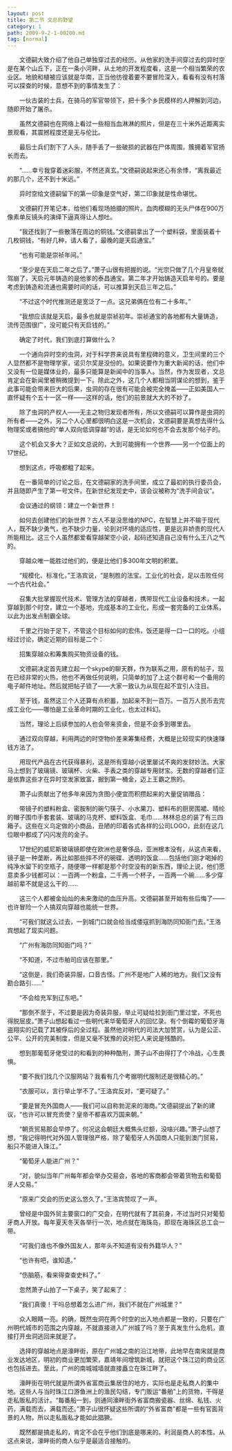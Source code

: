 ```yaml
---
layout: post
title: 第二节 文总的野望
category: 1
path: 2009-9-2-1-00200.md
tag: [normal]
---
```


　　文德嗣大致介绍了他自己单独穿过去的经历。从他家的洗手间穿过去的异时空是在某个山丘下，正在一条小河畔，从土地的开发程度看，这是一个相当繁荣的农业区。地貌和植被应该就是华南，正当他彷徨着要不要冒险深入，看看有没有村落可以探查的时候，意想不到的事情发生了：

　　一伙古装的士兵，在骑马的军官带领下，把十多个乡民模样的人押解到河边，随即开始了屠杀。

　　虽然文德嗣也在网络上看过一些相当血淋淋的照片，但是在三十米外近距离实景观看，其震撼程度还是无与伦比。

　　最后士兵们割下了人头，随手丢了一些破损的武器在尸体周围，簇拥着军官扬长而去。

　　“……幸亏我穿着迷彩服，不然还真玄。”文德嗣说起来还心有余悸，“离我最近的那几个，还不到十米远。”

　　异时空给文德嗣留下的第一印象是空气好，第二印象就是性命堪忧。

　　文德嗣打开笔记本，给他们看现场拍摄的照片。血肉模糊的无头尸体在900万像素单反镜头的演绎下逼真得让人想吐。

　　“我还找到了一些散落在周边的铜钱。”文德嗣拿出了一个塑料袋，里面装着十几枚铜钱，“有好几种，请人看了，最晚的是天启通宝。”

　　“也有可能是崇祯年间。”

　　“至少是在天启二年之后了。”萧子山很有把握的说。“光宗只做了几个月皇帝就驾崩了，天启元年铸造的是他爹的泰昌通宝。第二年才开始铸造天启年号的。要是考虑到铸造和流通也需要时间的话，可以推算到天启三年之后。”

　　“不过这个时代推测还是宽泛了一点。这兄弟俩在位有二十多年。”

　　“我想应该就是天启，最多也就是崇祯初年。崇祯通宝的各地都有大量铸造，流传范围很广，没可能只有天启钱的。”

　　确定了时代，我们到底打算做什么？

　　一个通向异时空的虫洞，对于科学界来说具有里程碑的意义，卫生间里的三个人显然都不是物理学家，诺贝尔奖是没份的。如果说要作为重大新闻的话，他们中又没有一位是媒体业的，最多只能算是新闻中的当事人。当然，作为发现者，文总肯定会在新闻里被稍微提到一下。除此之外，这几个人都相当阴谋论的想到，鉴于此事可能会带来巨大的后果，虫洞的存在很有可能会被完全掩盖——正如美国人一直怀疑有个五十一区一样——这样的话，他们的前景就大大的不妙了。

　　除了虫洞的产权人——无主之物归发现者所有，所以文德嗣可以算作是虫洞的所有者——之外，另二个人心里都很明白这是一次机会，文德嗣要是真想去得什么物理奖或者搞他的“单人双向低调穿越”的话，是无论如何也不会去发那个帖子的。

　　这个机会又多大？正如文总说的，大到可能拥有一个世界——另一个位面上的17世纪。

　　想到这点，呼吸都粗了起来。

　　在一番简单的讨论之后，在文德嗣家的洗手间里，成立了最初的执行委员会，并且随即产生了第一号文件。在新世纪发现史中，该会议被称为“洗手间会议”。

　　会议通过的纲领：建立一个新世界！

　　如何去创建他们的新世界？古人不是没思维的NPC，在智慧上并不输于现代人，既不缺少勇气，也不缺少力量，论到对环境的适应性，更是远非娇贵的现代人所能相比。这三个人虽然都爱看穿越架空小说，起码还知道自己没有什么王八之气的。

　　穿越众唯一能胜过他们的，便是比他们多300年文明的积累。

　　“规模化、标准化，”王洛宾说，“是制胜的法宝。工业化的社会，足以击败任何一个古代社会。”

　　召集大批掌握现代技术、管理方法的穿越者，携带现代工业设备和技术，一起穿越到那个时空，建立一个基地，完成基本的工业化，形成一套完备的工业体系，以此为出发点制霸全球。

　　千里之行始于足下，不管这个目标如何的宏伟，饭还是得一口一口的吃。小组经过讨论，确定近期的目标是二个：

　　招集穿越众和筹集购买物资设备的钱。

　　文德嗣决定首先建立起一个skype的聊天群，作为联系之用，原有的帖子，现在已经非常的火热，他也不再做任何说明，只简单的加了上这个群号和一个备用的电子邮件地址。然后就把帖子锁了——大家一致认为从现在起不宜引人注目。

　　至于钱，虽然这三个人还算有点积蓄，加起来不到一百万。一百万人民币去完成工业化——哪怕是工业革命时期的工业化，也太过科幻。

　　当然，理论上后续参加的人也会带来资金，但是不会多到哪里去。

　　通过双向穿越，利用两边的时空物价差来筹集经费，大概是比较现实的快速赚钱方法了。

　　用现代产品在古代获得暴利，这是所有穿越小说里屡试不爽的发财妙法。大家马上想到了玻璃镜、玻璃杯、火柴、手表之类的穿越专用财宝。无数的穿越者们正是依靠这些才在异时空发家致富，掘到第一桶金，迈上王霸之旅的。

　　萧子山贡献出了他多年来因为贪图小便宜而积攒起来的大量促销赠品：

　　带镜子的塑料粉盒、密胺制的碗勺筷子、小水果刀、塑料布的厨房围裙、晴纶的帽子围巾手套套装、玻璃的马克杯、塑料饭盒、毛巾……林林总总的装了有三四箱子。这些在义乌定做的小商品，丑陋的印着各式各样的公司LOGO，此刻在这几位眼中都成了闪闪发亮的金子。

　　17世纪的威尼斯玻璃镜即使在欧洲也是奢侈品，亚洲根本没有，从这点来看，镜子是一种垄断，再比如那些摔不坏的碗碟、透明的饭盒……包括他们刚才喝掉的纯净水留下的空瓶子，随便哪一样都是那个时空没有的新东西，理论上说，他们愿意卖多少钱都可以：一百两一个粉盒，二千两一个杯子，一百两一个碗……多少穿越前辈不就是这么干的……

　　这三个人都被金灿灿的未来激动的血压升高。文德嗣甚至开始有些后悔了——也许冒险一个人搞双向穿越也能统一世界。

　　“可我们就这么过去，一到城门口就会给当成倭寇抓到海防同知衙门去。”王洛宾想起了现实问题。

　　“广州有海防同知衙门吗？”

　　“不知道，不过市舶司应该在那里。”

　　“这倒是，我们奇装异服，口音古怪。广州不是地广人稀的地方。我们又没有勘合路引……”

　　“不会给充军到辽东吧。”

　　“那倒不至于，不过要是因为奇装异服，举止可疑给拉到衙门里过堂，不死也得脱层皮。”萧子山想起看过一些明代来华葡萄牙人的回忆录。有个倒霉的葡萄牙海盗翔实的记载了其被俘后的全过程。虽然他对明代的司法大加赞赏，认为是公正、公平、公开的完美制度，但是又毫不犹豫的说对犯人来说是残酷的。

　　想到那葡萄牙佬受过的和看到的种种酷刑，萧子山不由得打了个冷战，心生畏惧。

　　“要不我们找几个汉服网站？我看有几个考据明代服制还是很精心的。”

　　“衣服可以，言行举止学不了。”王洛宾反对，“更可疑了。”

　　“要是冒充外国商人——我们可以自称勃泥来的海商。”文德嗣提出了新的建议，“也许可以冒充贡使？皇帝不都喜欢万国来朝。”

　　“朝贡贸易那会早停了。何况这会朝廷大概焦头烂额，没啥兴趣。”萧子山想了想，“我记得明代对外国人管理很严格，除了葡萄牙人外国商人只能到澳门贸易，船只不能进入珠江。”

　　“葡萄牙人能进广州？”

　　“对，貌似当年广州每年都会举办交易会，各地的客商都会带着货物去和葡萄牙人交易。”

　　“原来广交会的历史这么悠久了。”王洛宾赞叹了一声。

　　曾经是中国外贸主要窗口的广交会，在明代就有了其前身，不过当时只对葡萄牙商人开放。每年夏天冬天各举行一次，地点就在海珠岛，即现在海珠区总工会一带。

　　“可我们谁也不像外国友人，那年头不知道有没有外籍华人？”

　　“也许有吧，谁知道。”

　　“伤脑筋，看来得查查史料了。”

　　忽然萧子山拍了一下桌子，笑了起来了：

　　“我们真傻！干吗总想着怎么进广州，我们不就在广州城里？”

　　众人眼睛一亮。的确，既然虫洞在两个时空的出入地点都是一致的，只要在广州明代城市的范围之内穿越，不就直接进入广州城了吗？至于真发生什么危机，直接打开虫洞逃回来就是了。

　　选择的穿越地点是濠畔街，原在广州城之南的沿江地带，此地早在南宋就是商业发达地区，明初的商业更加繁荣，嘉靖年间增筑新城，就把这个珠江边的商业区也包括进去。至此，广州的南城城墙就直接矗立在珠江畔了。

　　濠畔街在明代就是所谓外省富商云集居住的地方，实际也是走私商人的集中地。这些人与当时珠江口游鱼洲上的渔民勾结，专门贩运“番舶”上的货物，干得是走私贩私的活计。“每番船一到，则通同濠畔街外省富商搬瓷器、丝绵、私钱、火药，满载而去，满载而还。”萧子山很怀疑这些所谓的“外省富商”都是一些有官面背景的人物，所以走私贩私才能如此猖獗。

　　既然都是搞走私的，肯定不会在乎他们到底是哪来的。利润是商人的本性。从这点来说，濠畔街的商人似乎是最适合接触的。
